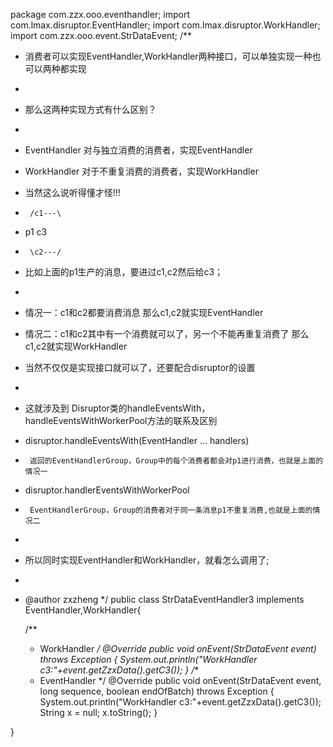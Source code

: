 package com.zzx.ooo.eventhandler;
import com.lmax.disruptor.EventHandler;
import com.lmax.disruptor.WorkHandler;
import com.zzx.ooo.event.StrDataEvent;
/**
 * 消费者可以实现EventHandler,WorkHandler两种接口，可以单独实现一种也可以两种都实现
 * 
 * 那么这两种实现方式有什么区别？
 *
 * 	EventHandler 对与独立消费的消费者，实现EventHandler
 *  WorkHandler 对于不重复消费的消费者，实现WorkHandler
 *  当然这么说听得懂才怪!!!
 * 	    /c1---\
 * 	 p1         c3
 *	    \c2---/
 *  比如上面的p1生产的消息，要进过c1,c2然后给c3；
 *  
 *  情况一：c1和c2都要消费消息  那么c1,c2就实现EventHandler
 *  情况二：c1和c2其中有一个消费就可以了，另一个不能再重复消费了 那么c1,c2就实现WorkHandler
 *  当然不仅仅是实现接口就可以了，还要配合disruptor的设置
 *  
 *  这就涉及到 Disruptor类的handleEventsWith，handleEventsWithWorkerPool方法的联系及区别
 *  disruptor.handleEventsWith(EventHandler ... handlers)
 *  	返回的EventHandlerGroup，Group中的每个消费者都会对p1进行消费，也就是上面的情况一
 *  disruptor.handlerEventsWithWorkerPool
 *  	EventHandlerGroup，Group的消费者对于同一条消息p1不重复消费,也就是上面的情况二
 *  
 *  所以同时实现EventHandler和WorkHandler，就看怎么调用了;
 *  
 * @author zxzheng
 */
public class StrDataEventHandler3 implements EventHandler<StrDataEvent>,WorkHandler<StrDataEvent>{

	/**
	 * WorkHandler
	 */
	@Override
	public void onEvent(StrDataEvent event) throws Exception {
		System.out.println("WorkHandler c3:"+event.getZzxData().getC3());
	}
	/**
	 * EventHandler
	 */
	@Override
	public void onEvent(StrDataEvent event, long sequence, boolean endOfBatch) throws Exception {
		System.out.println("WorkHandler c3:"+event.getZzxData().getC3());
		String  x = null;
		x.toString();
	}
	
}